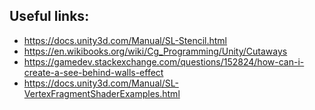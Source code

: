 ## Useful links:
* https://docs.unity3d.com/Manual/SL-Stencil.html
* https://en.wikibooks.org/wiki/Cg_Programming/Unity/Cutaways
* https://gamedev.stackexchange.com/questions/152824/how-can-i-create-a-see-behind-walls-effect
* https://docs.unity3d.com/Manual/SL-VertexFragmentShaderExamples.html